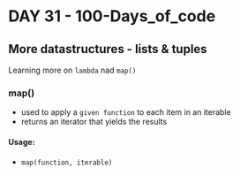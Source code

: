 # DAY 31 - 100-Days_of_code

## More datastructures - lists & tuples
Learning more on `lambda` nad `map()`

### map()
- used to apply a `given function` to each item in an iterable
- returns an iterator that yields the results

#### Usage:
* `map(function, iterable)`